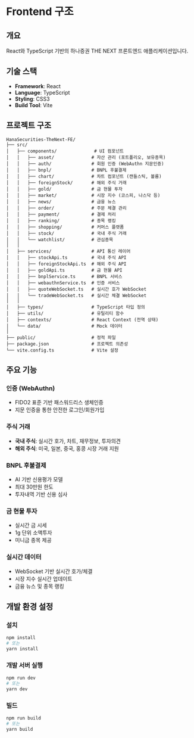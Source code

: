 # Frontend 구조

## 개요
React와 TypeScript 기반의 하나증권 THE NEXT 프론트엔드 애플리케이션입니다.

## 기술 스택
- **Framework**: React
- **Language**: TypeScript
- **Styling**: CSS3
- **Build Tool**: Vite

## 프로젝트 구조

```
HanaSecurities-TheNext-FE/
├── src/
│   ├── components/              # UI 컴포넌트
│   │   ├── asset/              # 자산 관리 (포트폴리오, 보유종목)
│   │   ├── auth/               # 회원 인증 (WebAuthn 지문인증)
│   │   ├── bnpl/               # BNPL 후불결제
│   │   ├── chart/              # 차트 컴포넌트 (캔들스틱, 볼륨)
│   │   ├── foreignStock/       # 해외 주식 거래
│   │   ├── gold/               # 금 현물 투자
│   │   ├── market/             # 시장 지수 (코스피, 나스닥 등)
│   │   ├── news/               # 금융 뉴스
│   │   ├── order/              # 주문 체결 관리
│   │   ├── payment/            # 결제 처리
│   │   ├── ranking/            # 종목 랭킹
│   │   ├── shopping/           # 커머스 플랫폼
│   │   ├── stock/              # 국내 주식 거래
│   │   └── watchlist/          # 관심종목
│   │
│   ├── services/               # API 통신 레이어
│   │   ├── stockApi.ts         # 국내 주식 API
│   │   ├── foreignStockApi.ts  # 해외 주식 API
│   │   ├── goldApi.ts          # 금 현물 API
│   │   ├── bnplService.ts      # BNPL 서비스
│   │   ├── webauthnService.ts  # 인증 서비스
│   │   ├── quoteWebSocket.ts   # 실시간 호가 WebSocket
│   │   └── tradeWebSocket.ts   # 실시간 체결 WebSocket
│   │
│   ├── types/                  # TypeScript 타입 정의
│   ├── utils/                  # 유틸리티 함수
│   ├── contexts/               # React Context (전역 상태)
│   └── data/                   # Mock 데이터
│
├── public/                     # 정적 파일
├── package.json                # 프로젝트 의존성
└── vite.config.ts              # Vite 설정
```

## 주요 기능

### 인증 (WebAuthn)
- FIDO2 표준 기반 패스워드리스 생체인증
- 지문 인증을 통한 안전한 로그인/회원가입

### 주식 거래
- **국내 주식**: 실시간 호가, 차트, 재무정보, 투자의견
- **해외 주식**: 미국, 일본, 중국, 홍콩 시장 거래 지원

### BNPL 후불결제
- AI 기반 신용평가 모델
- 최대 30만원 한도
- 투자내역 기반 신용 심사

### 금 현물 투자
- 실시간 금 시세
- 1g 단위 소액투자
- 미니금 종목 제공

### 실시간 데이터
- WebSocket 기반 실시간 호가/체결
- 시장 지수 실시간 업데이트
- 금융 뉴스 및 종목 랭킹

## 개발 환경 설정

### 설치
```bash
npm install
# 또는
yarn install
```

### 개발 서버 실행
```bash
npm run dev
# 또는
yarn dev
```

### 빌드
```bash
npm run build
# 또는
yarn build
```
